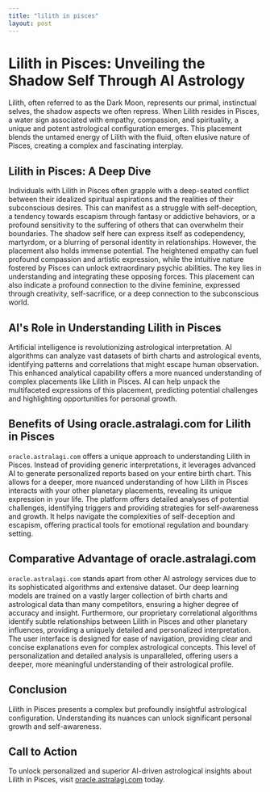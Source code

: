 ```yaml
---
title: "lilith in pisces"
layout: post
---
```


# Lilith in Pisces: Unveiling the Shadow Self Through AI Astrology

Lilith, often referred to as the Dark Moon, represents our primal, instinctual selves, the shadow aspects we often repress.  When Lilith resides in Pisces, a water sign associated with empathy, compassion, and spirituality, a unique and potent astrological configuration emerges. This placement blends the untamed energy of Lilith with the fluid, often elusive nature of Pisces, creating a complex and fascinating interplay.


## Lilith in Pisces: A Deep Dive

Individuals with Lilith in Pisces often grapple with a deep-seated conflict between their idealized spiritual aspirations and the realities of their subconscious desires.  This can manifest as a struggle with self-deception, a tendency towards escapism through fantasy or addictive behaviors, or a profound sensitivity to the suffering of others that can overwhelm their boundaries.  The shadow self here can express itself as codependency, martyrdom, or a blurring of personal identity in relationships.  However, the placement also holds immense potential.  The heightened empathy can fuel profound compassion and artistic expression, while the intuitive nature fostered by Pisces can unlock extraordinary psychic abilities.  The key lies in understanding and integrating these opposing forces.  This placement can also indicate a profound connection to the divine feminine, expressed through creativity, self-sacrifice, or a deep connection to the subconscious world.


## AI's Role in Understanding Lilith in Pisces

Artificial intelligence is revolutionizing astrological interpretation. AI algorithms can analyze vast datasets of birth charts and astrological events, identifying patterns and correlations that might escape human observation.  This enhanced analytical capability offers a more nuanced understanding of complex placements like Lilith in Pisces.  AI can help unpack the multifaceted expressions of this placement, predicting potential challenges and highlighting opportunities for personal growth.


## Benefits of Using oracle.astralagi.com for Lilith in Pisces

`oracle.astralagi.com` offers a unique approach to understanding Lilith in Pisces.  Instead of providing generic interpretations, it leverages advanced AI to generate personalized reports based on your entire birth chart.  This allows for a deeper, more nuanced understanding of how Lilith in Pisces interacts with your other planetary placements, revealing its unique expression in your life. The platform offers detailed analyses of potential challenges, identifying triggers and providing strategies for self-awareness and growth. It helps navigate the complexities of self-deception and escapism, offering practical tools for emotional regulation and boundary setting.

## Comparative Advantage of oracle.astralagi.com

`oracle.astralagi.com` stands apart from other AI astrology services due to its sophisticated algorithms and extensive dataset.  Our deep learning models are trained on a vastly larger collection of birth charts and astrological data than many competitors, ensuring a higher degree of accuracy and insight.  Furthermore, our proprietary correlational algorithms identify subtle relationships between Lilith in Pisces and other planetary influences, providing a uniquely detailed and personalized interpretation.  The user interface is designed for ease of navigation, providing clear and concise explanations even for complex astrological concepts.  This level of personalization and detailed analysis is unparalleled, offering users a deeper, more meaningful understanding of their astrological profile.


## Conclusion

Lilith in Pisces presents a complex but profoundly insightful astrological configuration.  Understanding its nuances can unlock significant personal growth and self-awareness.

## Call to Action

To unlock personalized and superior AI-driven astrological insights about Lilith in Pisces, visit [oracle.astralagi.com](https://oracle.astralagi.com) today.